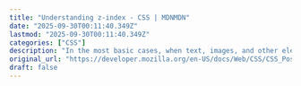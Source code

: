 ```yaml
---
title: "Understanding z-index - CSS | MDNMDN"
date: "2025-09-30T00:11:40.349Z"
lastmod: "2025-09-30T00:11:40.349Z"
categories: ["CSS"]
description: "In the most basic cases, when text, images, and other elements are arranged on the page without overlapping, HTML pages can be considered two-dimensional. In such cases, there is a single rendering flow, and all elements are aware of the space taken by others. CSS isn't that simple — CSS positioning, transformation, containment, and other features can cause elements to overlap. In this guide, we introduce the z-index property, which lets you place elements in front or behind other elements in the same stacking context."
original_url: "https://developer.mozilla.org/en-US/docs/Web/CSS/CSS_Positioning/Understanding_z_index"
draft: false
---
```

